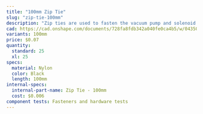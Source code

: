 ```yaml
---
title: "100mm Zip Tie"
slug: "zip-tie-100mm"
description: "Zip ties are used to fasten the vacuum pump and solenoid valve to their mounts, and for cable management throughout FarmBot."
cad: https://cad.onshape.com/documents/728fa8fdb342a040fe0ca4b5/w/0435033a7c78b02e71d0f721/e/1029ed1090c5edcd905b24ad?configuration=List_60iUO3eOUajD6z%3DDefault&renderMode=0&uiState=6255ddc946b4a5023f0af003
variants: 100mm
price: $0.07
quantity:
  standard: 25
  xl: 25
specs:
  material: Nylon
  color: Black
  length: 100mm
internal-specs:
  internal-part-name: Zip Tie - 100mm
  cost: $0.006
component tests: Fasteners and hardware tests
---
```


